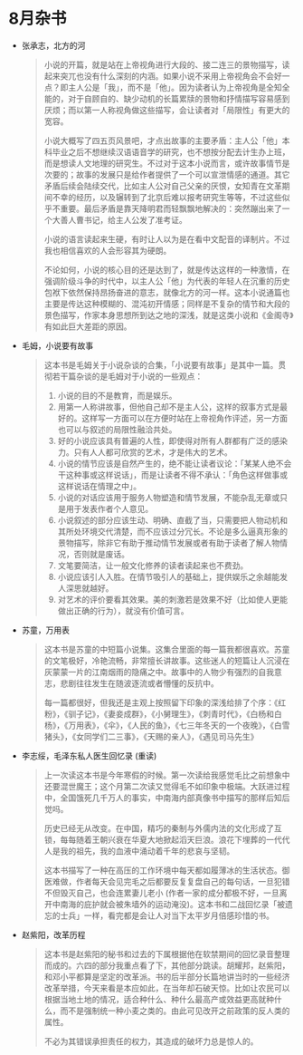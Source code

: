 
# 8月杂书

* 张承志，北方的河

  > 小说的开篇，就是站在上帝视角进行大段的、接二连三的景物描写，读起来突兀也没有什么深刻的内涵。如果小说不采用上帝视角会不会好一点？即主人公是「我」，而不是「他」。因为读者认为上帝视角是全知全能的，对于自顾自的、缺少动机的长篇累牍的景物和抒情描写容易感到厌烦；而以第一人称视角做这些描写，会让读者对「局限性」有更大的宽容。
  >
  > 小说大概写了四五页风景吧，才点出故事的主要矛盾：主人公「他」本科毕业之后不想继续汉语语音学的研究，也不想按分配去计生办上班，而是想读人文地理的研究生。不过对于这本小说而言，或许故事情节是次要的；故事的发展只是给作者提供了一个可以宣泄情感的通道。其它矛盾后续会陆续交代，比如主人公对自己父亲的厌恨，女知青在文革期间不幸的经历，以及辗转到了北京后难以报考研究生等等，不过这些似乎不重要。最后矛盾是靠天降明君而轻飘飘地解决的：突然蹦出来了一个大善人曹书记，给主人公发了准考证。
  >
  > 小说的语言读起来生硬，有时让人以为是在看中文配音的译制片。不过我也相信喜欢的人会形容其为硬朗。
  >
  > 不论如何，小说的核心目的还是达到了，就是传达这样的一种激情，在强调阶级斗争的时代中，以主人公「他」为代表的年轻人在沉重的历史包袱下依然保持昂扬奋进的意志，就像北方的河一样。这本小说通篇也主要是传达这种模糊的、混沌初开情感；同样是不复杂的情节和大段的景色描写，作家本身思想所到达之地的深浅，就是这类小说和《金阁寺》有如此巨大差距的原因。
  
  

* 毛姆，小说要有故事

  > 这本书是毛姆关于小说杂谈的合集，「小说要有故事」是其中一篇。贯彻若干篇杂谈的是毛姆对于小说的一些观点：
  >
  > 1. 小说的目的不是教育，而是娱乐。
  > 2. 用第一人称讲故事，但他自己却不是主人公，这样的叙事方式是最好的。这样写一方面可以在方便时站在上帝视角作评述，另一方面也可以与叙述的局限性融洽共处。
  > 3. 好的小说应该具有普遍的人性，即使得对所有人群都有广泛的感染力。只有人人都可欣赏的艺术，才是伟大的艺术。
  > 4. 小说的情节应该是自然产生的，绝不能让读者议论：「某某人绝不会干这种事或这样说话」，而是让读者不得不承认：「角色这样做事或这样说话在情理之中」。
  > 5. 小说的对话应该用于服务人物塑造和情节发展，不能杂乱无章或只是用于发表作者个人意见。
  > 6. 小说叙述的部分应该生动、明确、直截了当，只需要把人物动机和其所处环境交代清楚，而不应该过分冗长。不论是多么逼真形象的景物描写，除非它有助于推动情节发展或者有助于读者了解人物情况，否则就是废话。
  > 7. 文笔要简洁，让一般文化修养的读者读起来也不费劲。
  > 8. 小说应该引人入胜。在情节吸引人的基础上，提供娱乐之余越能发人深思就越好。
  > 9. 对艺术的评价要看其效果。美的刺激若是效果不好（比如使人更能做出正确的行为），就没有价值可言。

  

* 苏童，万用表

  > 这本书是苏童的中短篇小说集。这集合里面的每一篇我都很喜欢。苏童的文笔极好，冷艳流畅，非常擅长讲故事。这些迷人的短篇让人沉浸在灰蒙蒙一片的江南烟雨的隐痛之中。故事中的人物少有强烈的自我意志，悲剧往往发生在随波逐流或者懵懂的反抗中。
  >
  > 每一篇都很好，但我还是主观上按照留下印象的深浅给排了个序：《红粉》，《驯子记》，《妻妾成群》，《小舅理生》，《刺青时代》，《白杨和白杨》，《万用表》，《伞》，《人民的鱼》，《七三年冬天的一个夜晚》，《白雪猪头》，《女同学们二三事》，《天赐的亲人》，《遇见司马先生》



* 李志绥，毛泽东私人医生回忆录 (重读)

  > 上一次读这本书是今年寒假的时候。第一次读给我感觉毛比之前想象中还要混世魔王；这个月第二次读又觉得毛不如印象中极端。大跃进过程中，全国饿死几千万人的事实，中南海内部真像书中描写的那样后知后觉吗。
  >
  > 历史已经无从改变。在中国，精巧的秦制与外儒内法的文化形成了互锁，每每随着王朝兴衰在华夏大地掀起滔天巨浪。浪花下埋葬的一代代人是我的祖先，我的血液中涌动着千年的悲哀与坚韧。
  >
  > 这本书描写了一种在高压的工作环境中每天都如履薄冰的生活状态。御医难做，作者每天会见完毛之后都要反复复盘自己的每句话，一旦犯错不但毁灭自己，也会连累妻儿老小 (作者一家的成分都极不好，一旦离开中南海的庇护就会被朱墙外的运动淹没)。这本书和二战回忆录「被遗忘的士兵」一样，看完都是会让人对当下太平岁月倍感珍惜的书。

  

* 赵紫阳，改革历程

  > 这本书是赵紫阳的秘书和过去的下属根据他在软禁期间的回忆录音整理而成的。六四的部分我重点看了下，其他部分跳读。胡耀邦，赵紫阳，和邓小平都算是坚定的改革派。书的后半部分长篇地讲当时的一些经济改革举措，今天来看是本应如此，在当年却石破天惊。比如让农民可以根据当地土地的情况，适合种什么、种什么最高产或效益更高就种什么，而不是强制统一种小麦之类的。由此可见改开之前政策的反人类的属性。
  >
  > 不必为其错误承担责任的权力，其造成的破坏力总是惊人的。


<!--stackedit_data:
eyJoaXN0b3J5IjpbMjE0MjM3MzAwOSwxNTgwMTgyMzE5XX0=
-->